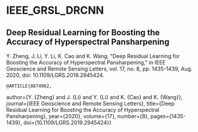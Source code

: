 # IEEE_GRSL_DRCNN

## Deep Residual Learning for Boosting the Accuracy of Hyperspectral Pansharpening


Y. Zheng, J. Li, Y. Li, K. Cao and K. Wang, "Deep Residual Learning for Boosting the Accuracy of Hyperspectral Pansharpening," in IEEE Geoscience and Remote Sensing Letters, vol. 17, no. 8, pp. 1435-1439, Aug. 2020, doi: 10.1109/LGRS.2019.2945424.

    @ARTICLE{8874962,
  author={Y. {Zheng} and J. {Li} and Y. {Li} and K. {Cao} and K. {Wang}},
  journal={IEEE Geoscience and Remote Sensing Letters}, 
  title={Deep Residual Learning for Boosting the Accuracy of Hyperspectral Pansharpening}, 
  year={2020},
  volume={17},
  number={8},
  pages={1435-1439},
  doi={10.1109/LGRS.2019.2945424}}
